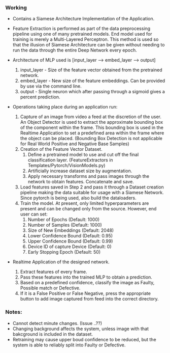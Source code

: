 ### Working

- Contains a Siamese Architecture Implementation of the Application.

- Feature Extraction is performed as part of the data preprocessing pipeline using one of many pretrained models. End model used for training is merely a Multi-Layered Perceptron. This method is used so that the illusion of Siamese Architecture can be given without needing to run the data through the entire Deep Network every epoch.

- Architecture of MLP used is [input_layer --> embed_layer --> output]
    1. input_layer - Size of the feature vector obtained from the pretrained network.
    2. embed_layer - New size of the feature embeddings. Can be provided by use via the command line.
    3. output - Single neuron which after passing through a sigmoid gives a percent prediction.

- Operations taking place during an application run:
    1. Capture of an image from video a feed at the discretion of the user. An Object Detector is used to extract the approximate bounding box of the component within the frame. This bounding box is used in the Realtime Application to set a predefined area within the frame where the object can be placed. (Bounding Box Detection is not applicable for Real World Positive and Negative Base Samples)
    2. Creation of the Feature Vector Dataset.
        1. Define a pretrained model to use and cut off the final classification layer. (FeatureExtractors in Templates/Pytorch/VisionModels.py)
        2. Artificially increase dataset size by augmentation. 
        3. Apply necessary transforms and pass images through the network to obtain features. Concatenate and save.
    3. Load features saved in Step 2 and pass it through a Dataset creation pipeline making the data suitable for usage with a Siamese Network. Since pytorch is being used, also build the dataloaders.
    4. Train the model. At present, only limited hyperparameters are present and can be changed only from the source. However, end user can set:
        1. Number of Epochs (Default: 1000)
        2. Number of Samples (Default: 1000)
        3. Size of New Embeddings (Default: 2048)
        4. Lower Confidence Bound (Default: 0.95)
        5. Upper Confidence Bound (Default: 0.99)
        6. Device ID of capture Device (Default: 0)
        7. Early Stopping Epoch (Default: 50)

- Realtime Application of the designed network.
    1. Extract features of every frame.
    2. Pass these features into the trained MLP to obtain a prediction.
    3. Based on a predefined confidence, classify the image as Faulty, Possible match or Defective.
    4. If it is a False Positive or False Negative, press the appropriate button to add image captured from feed into the correct directory.


### Notes:
- Cannot detect minute changes. (Issue ..??)
- Changing background affects the system, unless image with that bakcground is included in the dataset.
- Retraining may cause upper boud confidence to be reduced, but the system is able to reliably split into Faulty or Defective.
